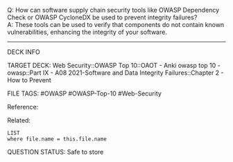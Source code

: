 Q: How can software supply chain security tools like OWASP Dependency Check or OWASP CycloneDX be used to prevent integrity failures?  
A: These tools can be used to verify that components do not contain known vulnerabilities, enhancing the integrity of your software.
<!--ID: 1697070648667-->

---

DECK INFO

TARGET DECK: Web Security::OWASP Top 10::OAOT - Anki owasp top 10 - owasp::Part IX - A08 2021-Software and Data Integrity Failures::Chapter 2 - How to Prevent

FILE TAGS: #OWASP #OWASP-Top-10 #Web-Security

Reference:

Related:

```dataview
LIST
where file.name = this.file.name
```

QUESTION STATUS: Safe to store